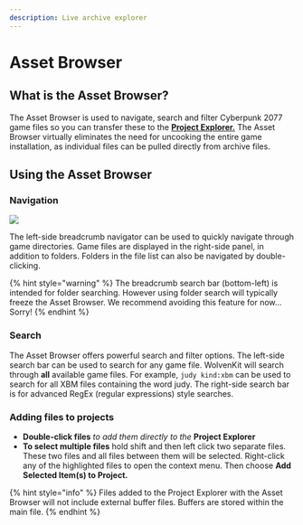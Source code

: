```yaml
---
description: Live archive explorer
---
```


# Asset Browser

## What is the Asset Browser?

The Asset Browser is used to navigate, search and filter Cyberpunk 2077 game files so you can transfer these to the [**Project Explorer.**](project-explorer.md) The Asset Browser virtually eliminates the need for uncooking the entire game installation, as individual files can be pulled directly from archive files.

## Using the Asset Browser

### Navigation

![](../../.gitbook/assets/8.4.3\_AssetBrowser\_generic.png)

The left-side breadcrumb navigator can be used to quickly navigate through game directories. Game files are displayed in the right-side panel, in addition to folders. Folders in the file list can also be navigated by double-clicking.

{% hint style="warning" %}
The breadcrumb search bar (bottom-left) is intended for folder searching. However using folder search will typically freeze the Asset Browser. We recommend avoiding this feature for now... Sorry!
{% endhint %}

### Search

The Asset Browser offers powerful search and filter options. The left-side search bar can be used to search for any game file. WolvenKit will search through **all** available game files. For example, `judy kind:xbm` can be used to search for all XBM files containing the word judy. The right-side search bar is for advanced RegEx (regular expressions) style searches.

### Adding files to projects

* **Double-click files** _to add them directly to the_ **Project Explorer**
* **To select multiple files** hold shift and then left click two separate files. These two files and all files between them will be selected. Right-click any of the highlighted files to open the context menu. Then choose **Add Selected Item(s) to Project.**

{% hint style="info" %}
Files added to the Project Explorer with the Asset Browser will not include external buffer files. Buffers are stored within the main file.
{% endhint %}



